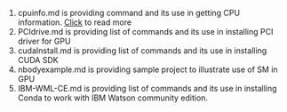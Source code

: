 
1. cpuinfo.md  is providing command and its  use in getting CPU information. [Click](https://github.com/DLinIoTedge/dltrainBook/blob/jk/Tool-Set/Power9cpu/cpuinfo.md ) to read more
2. PCIdrive.md is providing list of commands and its  use in installing PCI driver for GPU
3. cudaInstall.md is providing list of commands and its  use in installing CUDA SDK
4. nbodyexample.md is providing  sample project to illustrate use of SM in GPU
5. IBM-WML-CE.md  is providing list of commands and its  use in installing Conda to work with IBM Watson community edition.

